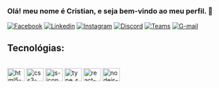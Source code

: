 ### Olá! meu nome é Cristian, e seja bem-vindo ao meu perfil. 👋

[![Facebook](https://img.shields.io/badge/Facebook-1877F2?style=for-the-badge&logo=facebook&logoColor=white)](https://www.linkedin.com/in/christian-santos-47b097253/)
[![Linkedin](https://img.shields.io/badge/LinkedIn-0077B5?style=for-the-badge&logo=linkedin&logoColor=white)](https://www.linkedin.com/in/christian-santos-47b097253/)
[![Instagram](https://img.shields.io/badge/Instagram-E4405F?style=for-the-badge&logo=instagram&logoColor=white)](https://www.linkedin.com/in/christian-santos-47b097253/)
[![Discord](https://img.shields.io/badge/Discord-7289DA?style=for-the-badge&logo=discord&logoColor=white)](https://www.instagram.com/chris.saant/)
[![Teams](https://img.shields.io/badge/Microsoft_Teams-6264A7?style=for-the-badge&logo=microsoft-teams&logoColor=white)]()
[![G-mail](https://img.shields.io/badge/Gmail-D14836?style=for-the-badge&logo=gmail&logoColor=white)]()

## Tecnológias:

<div style="display: inline-block"><br>
    <img align="center" alt="html5-icon" height="30" width="40" src="https://cdn.jsdelivr.net/gh/devicons/devicon/icons/html5/html5-original.svg">
    <img align="center" alt="css3-icon" height="30" width="40" src="https://cdn.jsdelivr.net/gh/devicons/devicon/icons/css3/css3-original.svg">
    <img align="center" alt="js-icon" height="30" width="40" src="https://cdn.jsdelivr.net/gh/devicons/devicon/icons/javascript/javascript-original.svg">
    <img align="center" alt="type_script-icon" height="30" width="40" src="https://cdn.jsdelivr.net/gh/devicons/devicon/icons/typescript/typescript-original.svg">
    <img align="center" alt="react-icon" height="30" width="40" src="https://cdn.jsdelivr.net/gh/devicons/devicon/icons/react/react-original.svg">
    <img align="center" alt="nodejs-icon" height="30" width="40" src="https://cdn.jsdelivr.net/gh/devicons/devicon/icons/nodejs/nodejs-original.svg">
    </div>

